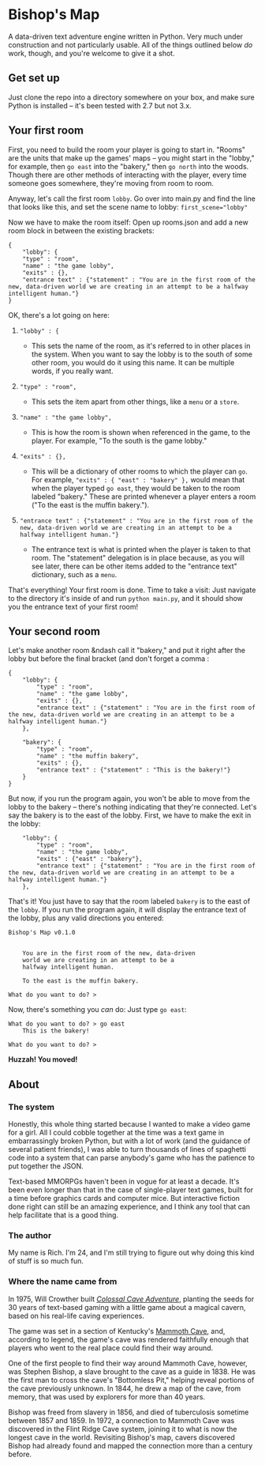 # Bishop's Map

A data-driven text adventure engine written in Python. Very much under construction and not particularly usable. All of the things outlined below *do* work, though, and you're welcome to give it a shot.

## Get set up
Just clone the repo into a directory somewhere on your box, and make sure Python is installed – it's been tested with 2.7 but not 3.x.

## Your first room
First, you need to build the room your player is going to start in. "Rooms" are the units that make up the games' maps &ndash; you might start in the "lobby," for example, then `go east` into the "bakery," then `go north` into the woods. Though there are other methods of interacting with the player, every time someone goes somewhere, they're moving from room to room.

Anyway, let's call the first room `lobby`. Go over into main.py and find the line that looks like this, and set the scene name to lobby:
`first_scene="lobby"`

Now we have to make the room itself: Open up rooms.json and add a new room block in between the existing brackets:
```
{
    "lobby": {
    "type" : "room",
    "name" : "the game lobby",
    "exits" : {},
    "entrance text" : {"statement" : "You are in the first room of the new, data-driven world we are creating in an attempt to be a halfway intelligent human."}
}
```

OK, there's a lot going on here:

1. `"lobby" : {`
    - This sets the name of the room, as it's referred to in other places in the system. When you want to say the lobby is to the south of some other room, you would do it using this name. It can be multiple words, if you really want.

2. `"type" : "room",`
    - This sets the item apart from other things, like a `menu` or a `store`.

3. `"name" : "the game lobby",`
    - This is how the room is shown when referenced in the game, to the player. For example, "To the south is the game lobby."

4. `"exits" : {},`
    - This will be a dictionary of other rooms to which the player can `go`. For example, `"exits" : { "east" : "bakery" },` would mean that when the player typed `go east`, they would be taken to the room labeled "bakery." These are printed whenever a player enters a room ("To the east is the muffin bakery.").

5.  `"entrance text" : {"statement" : "You are in the first room of the new, data-driven world we are creating in an attempt to be a halfway intelligent human."}`
    - The entrance text is what is printed when the player is taken to that room. The "statement" delegation is in place because, as you will see later, there can be other items added to the "entrance text" dictionary, such as a `menu`.

That's everything! Your first room is done. Time to take a visit: Just navigate to the directory it's inside of and run `python main.py`, and it should show you the entrance text of your first room!

## Your second room
Let's make another room &ndash call it "bakery," and put it right after the lobby but before the final bracket (and don't forget a comma :
```
{
    "lobby": {
        "type" : "room",
        "name" : "the game lobby",
        "exits" : {},
        "entrance text" : {"statement" : "You are in the first room of the new, data-driven world we are creating in an attempt to be a halfway intelligent human."}
    },

    "bakery": {
        "type" : "room",
        "name" : "the muffin bakery",
        "exits" : {},
        "entrance text" : {"statement" : "This is the bakery!"}
    }
}
```
But now, if you run the program again, you won't be able to move from the lobby to the bakery &ndash; there's nothing indicating that they're connected. Let's say the bakery is to the east of the lobby. First, we have to make the exit in the lobby:
```
    "lobby": {
        "type" : "room",
        "name" : "the game lobby",
        "exits" : {"east" : "bakery"},
        "entrance text" : {"statement" : "You are in the first room of the new, data-driven world we are creating in an attempt to be a halfway intelligent human."}
    },
```
That's it! You just have to say that the room labeled `bakery` is to the east of the `lobby`. If you run the program again, it will display the entrance text of the lobby, plus any valid directions you entered:
```
Bishop's Map v0.1.0


    You are in the first room of the new, data-driven
    world we are creating in an attempt to be a
    halfway intelligent human. 

    To the east is the muffin bakery. 

What do you want to do? > 
```
Now, there's something you *can* do: Just type `go east`:
```
What do you want to do? > go east
    This is the bakery! 

What do you want to do? > 
```
**Huzzah! You moved!**

## About

### The system
Honestly, this whole thing started because I wanted to make a video game for a girl. All I could cobble together at the time was a text game in embarrassingly broken Python, but with a lot of work (and the guidance of several patient friends), I was able to turn thousands of lines of spaghetti code into a system that can parse anybody's game who has the patience to put together the JSON.

Text-based MMORPGs haven't been in vogue for at least a decade. It's been even longer than that in the case of single-player text games, built for a time before graphics cards and computer mice. But interactive fiction done right can still be an amazing experience, and I think any tool that can help facilitate that is a good thing.

### The author
My name is Rich. I'm 24, and I'm still trying to figure out why doing this kind of stuff is so much fun.

### Where the name came from
In 1975, Will Crowther built [*Colossal Cave Adventure*](http://rickadams.org/adventure/a_history.html), planting the seeds for 30 years of text-based gaming with a little game about a magical cavern, based on his real-life caving experiences.

The game was set in a section of Kentucky's [Mammoth Cave](https://en.wikipedia.org/wiki/Mammoth_Cave_National_Park), and, according to legend, the game's cave was rendered faithfully enough that players who went to the real place could find their way around.

One of the first people to find their way around Mammoth Cave, however, was Stephen Bishop, a slave brought to the cave as a guide in 1838. He was the first man to cross the cave's "Bottomless Pit," helping reveal portions of the cave previously unknown. In 1844, he drew a map of the cave, from memory, that was used by explorers for more than 40 years.

Bishop was freed from slavery in 1856, and died of tuberculosis sometime between 1857 and 1859. In 1972, a connection to Mammoth Cave was discovered in the Flint Ridge Cave system, joining it to what is now the longest cave in the world. Revisiting Bishop's map, cavers discovered Bishop had already found and mapped the connection more than a century before.